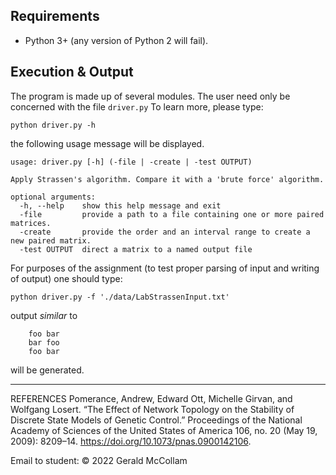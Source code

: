 
## Requirements

  * Python 3+ (any version of Python 2 will fail).

## Execution & Output

The program is made up of several modules. The user need only be concerned with the file `driver.py` To learn more, please type: 

```
python driver.py -h
```

the following usage message will be displayed.

```
usage: driver.py [-h] (-file | -create | -test OUTPUT)

Apply Strassen's algorithm. Compare it with a 'brute force' algorithm.

optional arguments:
  -h, --help    show this help message and exit
  -file         provide a path to a file containing one or more paired matrices.
  -create       provide the order and an interval range to create a new paired matrix.
  -test OUTPUT  direct a matrix to a named output file
```

For purposes of the assignment (to test proper parsing of input and writing of output) one should type:

```
python driver.py -f './data/LabStrassenInput.txt'
```

output *similar* to

```
    foo bar
    bar foo
    foo bar
```

will be generated.

---

REFERENCES
Pomerance, Andrew, Edward Ott, Michelle Girvan, and Wolfgang Losert. “The Effect of Network Topology on the Stability of Discrete State Models of Genetic Control.” Proceedings of the National Academy of Sciences of the United States of America 106, no. 20 (May 19, 2009): 8209–14. https://doi.org/10.1073/pnas.0900142106.


 Email to student: 
© 2022 Gerald McCollam